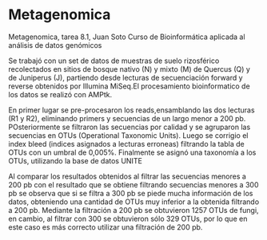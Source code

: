 # Metagenomica
Metagenomica, tarea 8.1, Juan Soto
Curso de Bioinformática aplicada al análisis de datos genómicos

Se trabajó con un set de datos de muestras de suelo rizosférico recolectados en sitios de bosque nativo (N) y mixto (M) de Quercus (Q) y de Juniperus (J), partiendo desde lecturas de secuenciación forward y reverse obtenidos por Illumina MiSeq.El procesamiento bioinformatico de los datos se realizó con AMPtk.

En primer lugar se pre-procesaron los reads,ensamblando las dos lecturas (R1 y R2), eliminando primers y secuencias de un largo menor a 200 pb. 
POsteriormente se filtraron las secuencias por calidad y se agruparon las secuencias en OTUs (Operational Taxonomic Units).
Luego se corrigio el index bleed (indices asignados a lecturas erroneas) filtrando la tabla de OTUs con un umbral de 0,005%.
Finalmente se asignó una taxonomía a los OTUs, utilizando la base de datos UNITE

Al comparar los resultados obtenidos al filtrar las secuencias menores a 200 pb con el resultado que se obtiene filtrando secuencias menores a 300 pb se observa que si se filtra a 300 pb se piede mucha información de los datos, obteniendo una cantidad de OTUs muy inferior a la obtenida filtrando a 200 pb. Mediante la filtración a 200 pb se obtuvieron 1257 OTUs de fungi, en cambio, al filtrar con 300 se obtuvieron sólo 329 OTUs, por lo que en este caso es más correcto utilizar una filtración de 200 pb.


